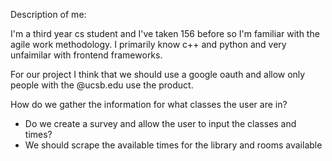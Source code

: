 Description of me:

I'm a third year cs student and I've taken 156 before so I'm familiar with the agile work methodology. I primarily know c++ and python and very unfaimilar with frontend frameworks. 

For our project I think that we should use a google oauth and allow only people with the @ucsb.edu use the product. 

How do we gather the information for what classes the user are in?

- Do we create a survey and allow the user to input the classes and times?
- We should scrape the available times for the library and rooms available